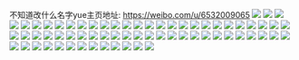 不知道改什么名字yue主页地址: https://weibo.com/u/6532009065 
![](https://wx4.sinaimg.cn/mw2000/00783DWVly1h9g8900gpaj329b29bqv6.jpg) 
![](https://wx4.sinaimg.cn/mw2000/00783DWVly1h9g89p1ff7j32c0340b2c.jpg) 
![](https://wx4.sinaimg.cn/mw2000/00783DWVly1h9g89r91k1j32c0340kjo.jpg) 
![](https://wx4.sinaimg.cn/mw2000/00783DWVly1h9g89pr0vcj323k2srkjl.jpg) 
![](https://wx4.sinaimg.cn/mw2000/00783DWVly1h9g88hzv3cj324b2trb2a.jpg) 
![](https://wx4.sinaimg.cn/mw2000/00783DWVly1h9g88iz8ipj316o1kwe7r.jpg) 
![](https://wx4.sinaimg.cn/mw2000/00783DWVly1h9g88kvp0yj322r2roe82.jpg) 
![](https://wx4.sinaimg.cn/mw2000/00783DWVly1h9g88ijwlpj316p1kw4px.jpg) 
![](https://wx4.sinaimg.cn/mw2000/00783DWVly1h9g88jmvdyj31w12ip7wi.jpg) 
![](https://wx4.sinaimg.cn/mw2000/00783DWVly1h9g88mt7ofj326h2wnu0y.jpg) 
![](https://wx4.sinaimg.cn/mw2000/00783DWVly1h8ymr98ek9j30u00u00z9.jpg) 
![](https://wx4.sinaimg.cn/mw2000/00783DWVly1h8ymr9vsrmj30u00u0agj.jpg) 
![](https://wx4.sinaimg.cn/mw2000/00783DWVly1h8ymra4wigj30u00u07c0.jpg) 
![](https://wx4.sinaimg.cn/mw2000/00783DWVly1h8ymrbnjzdj30u00u0wjw.jpg) 
![](https://wx4.sinaimg.cn/mw2000/00783DWVly1h8ymrb9yzvj30u01hcaod.jpg) 
![](https://wx4.sinaimg.cn/mw2000/00783DWVly1h8ymragwljj30lc1a8gnx.jpg) 
![](https://wx4.sinaimg.cn/mw2000/00783DWVly1h8ymr9khucj30u00u0adp.jpg) 
![](https://wx4.sinaimg.cn/mw2000/00783DWVly1h8ymr8trqcj30u00u0wiw.jpg) 
![](https://wx4.sinaimg.cn/mw2000/00783DWVly1h8ymravdkyj30u00u0q7y.jpg) 
![](https://wx4.sinaimg.cn/mw2000/00783DWVly1h8ne9sz8sfj30u00u0gr5.jpg) 
![](https://wx4.sinaimg.cn/mw2000/00783DWVly1h8ne9trqghj30u00u0drg.jpg) 
![](https://wx4.sinaimg.cn/mw2000/00783DWVly1h8ne9u4ug4j30u00u0gs5.jpg) 
![](https://wx4.sinaimg.cn/mw2000/00783DWVly1h8ne9uq1mxj30u00u0gwa.jpg) 
![](https://wx4.sinaimg.cn/mw2000/00783DWVly1h8ne9v55l5j30u00u0jyn.jpg) 
![](https://wx4.sinaimg.cn/mw2000/00783DWVly1h8nehlc16aj30u00u0ai1.jpg) 
![](https://wx4.sinaimg.cn/mw2000/00783DWVly1h8gafawsfdj335s35shdx.jpg) 
![](https://wx4.sinaimg.cn/mw2000/00783DWVly1h8gafcq139j32gd35s1l0.jpg) 
![](https://wx4.sinaimg.cn/mw2000/00783DWVly1h8gafe9bf8j327u27uu0x.jpg) 
![](https://wx4.sinaimg.cn/mw2000/00783DWVly1h7z4xbzbj6j32dc35se86.jpg) 
![](https://wx4.sinaimg.cn/mw2000/00783DWVly1h7z4xdlksyj30sg2dce81.jpg) 
![](https://wx4.sinaimg.cn/mw2000/00783DWVly1h7z4xeznaqj30sg2dcb29.jpg) 
![](https://wx4.sinaimg.cn/mw2000/00783DWVly1h7z4xgg8wpj30sg2dchdt.jpg) 
![](https://wx4.sinaimg.cn/mw2000/00783DWVly1h7z4xi5scsj30sg35su0x.jpg) 
![](https://wx4.sinaimg.cn/mw2000/00783DWVly1h7z4xj88erj30sg1kw1kx.jpg) 
![](https://wx4.sinaimg.cn/mw2000/00783DWVly1h7or708aahj335s35s1l3.jpg) 
![](https://wx4.sinaimg.cn/mw2000/00783DWVly1h7or71pgezj30sg2dcqv5.jpg) 
![](https://wx4.sinaimg.cn/mw2000/00783DWVly1h7or74m4icj335s35sb2d.jpg) 
![](https://wx4.sinaimg.cn/mw2000/00783DWVly1h7or76cxomj30sg3y84qq.jpg) 
![](https://wx4.sinaimg.cn/mw2000/00783DWVly1h7or77v6fqj30sg2dc7wh.jpg) 
![](https://wx4.sinaimg.cn/mw2000/00783DWVly1h7or7am607j32qk3neqv8.jpg) 
![](https://wx4.sinaimg.cn/mw2000/00783DWVly1h79sl2yrosj30u013zjyb.jpg) 
![](https://wx4.sinaimg.cn/mw2000/00783DWVly1h79sl4mvr7j30u013zqay.jpg) 
![](https://wx4.sinaimg.cn/mw2000/00783DWVly1h79sl3i8j4j30u0157wlq.jpg) 
![](https://wx4.sinaimg.cn/mw2000/00783DWVly1h79sl409kij30u013z785.jpg) 
![](https://wx4.sinaimg.cn/mw2000/00783DWVly1h79smrtsurj30lc0lcdid.jpg) 
![](https://wx4.sinaimg.cn/mw2000/00783DWVly1h79sl4zfupj30u00u0jvd.jpg) 
![](https://wx4.sinaimg.cn/mw2000/00783DWVly1h79sl5bv0tj30u00u00xg.jpg) 
![](https://wx4.sinaimg.cn/mw2000/00783DWVly1h79sl5nn5kj30lc1a80ur.jpg) 
![](https://wx4.sinaimg.cn/mw2000/00783DWVly1h79sl68a42j31400u0145.jpg) 
![](https://wx4.sinaimg.cn/mw2000/00783DWVly1h753xkketcj30u00u00xj.jpg) 
![](https://wx4.sinaimg.cn/mw2000/00783DWVly1h753xl8h7ij30u0140ti5.jpg) 
![](https://wx4.sinaimg.cn/mw2000/00783DWVly1h753xm33s3j30sg2dc1kx.jpg) 
![](https://wx4.sinaimg.cn/mw2000/00783DWVly1h753xmkxvvj30sg1kwdmt.jpg) 
![](https://wx4.sinaimg.cn/mw2000/00783DWVly1h753xn09jtj30sg1kwtgk.jpg) 
![](https://wx4.sinaimg.cn/mw2000/00783DWVly1h753xnjizdj30sg2cun3k.jpg) 
![](https://wx4.sinaimg.cn/mw2000/00783DWVly1h753xopt3yj30sg2dcn5g.jpg) 
![](https://wx4.sinaimg.cn/mw2000/00783DWVly1h753xp7x0ej30sg2dctmi.jpg) 
![](https://wx4.sinaimg.cn/mw2000/00783DWVly1h753xpt0ipj30sg2dcqcp.jpg) 
![](https://wx4.sinaimg.cn/mw2000/00783DWVly1h753xqaod6j30sg1kwgu9.jpg) 
![](https://wx4.sinaimg.cn/mw2000/00783DWVly1h753xqss6uj30sg2cuwqa.jpg) 
![](https://wx4.sinaimg.cn/mw2000/00783DWVly1h6ox9ecjtkj30sg2eun85.jpg) 
![](https://wx4.sinaimg.cn/mw2000/00783DWVly1h6ox9i09plj30sg1kwq6s.jpg) 
![](https://wx4.sinaimg.cn/mw2000/00783DWVly1h6ox9j09ksj30sg2dcb29.jpg) 
![](https://wx4.sinaimg.cn/mw2000/00783DWVly1h6ox9kbgf5j30sg2dc1kx.jpg) 
![](https://wx4.sinaimg.cn/mw2000/00783DWVly1h6ox9l0ovkj30sg1kwat7.jpg) 
![](https://wx4.sinaimg.cn/mw2000/00783DWVly1h6ox9lz1nuj30sg2dce81.jpg) 
